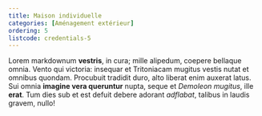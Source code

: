 ```yaml
---
title: Maison individuelle
categories: [Aménagement extérieur]
ordering: 5
listcode: credentials-5
---
```


Lorem markdownum **vestris**, in cura; mille alipedum, coepere bellaque omnia.
Vento qui victoria: insequar et Tritoniacam mugitus vestis nutat et omnibus
quondam. Procubuit tradidit duro, alto liberat enim auxerat latus. Sui omnia
**imagine vera queruntur** nupta, seque et *Demoleon mugitus*, ille **erat**.
Tum dies sub et est defuit debere adorant *adflabat*, talibus in laudis gravem,
nullo!